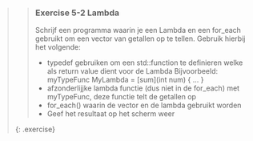 >> ### Exercise 5-2 Lambda
>>
>> Schrijf een programma waarin je een Lambda en een for_each gebruikt om een vector van getallen op te tellen.
>> Gebruik hierbij het volgende: 
>> * typedef gebruiken om een std::function te definieren welke als return value dient voor de Lambda
>>   Bijvoorbeeld: myTypeFunc MyLambda = [sum](int num) { ... }
>> * afzonderlijjke lambda functie (dus niet in de for_each) met myTypeFunc, deze functie telt de getallen op 
>> * for_each() waarin de vector en de lambda gebruikt worden
>> * Geef het resultaat op het scherm weer
>>
>{: .exercise}
